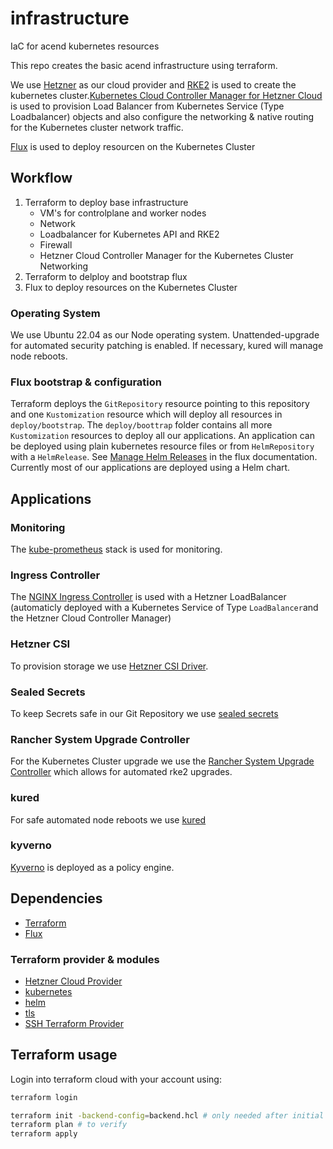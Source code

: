 # infrastructure
IaC for acend kubernetes resources

This repo creates the basic acend infrastructure using terraform.

We use [Hetzner](https://www.hetzner.com/cloud) as our cloud provider and [RKE2](https://docs.rke2.io/) is used to create the kubernetes cluster.[Kubernetes Cloud Controller Manager for Hetzner Cloud](https://github.com/hetznercloud/hcloud-cloud-controller-manager) is used to provision Load Balancer from Kubernetes Service (Type Loadbalancer) objects and also configure the networking & native routing for the Kubernetes cluster network traffic.

[Flux](https://fluxcd.io/) is used to deploy resourcen on the Kubernetes Cluster

## Workflow

1. Terraform to deploy base infrastructure
   * VM's for controlplane and worker nodes
   * Network
   * Loadbalancer for Kubernetes API and RKE2
   * Firewall
   * Hetzner Cloud Controller Manager for the Kubernetes Cluster Networking
2. Terraform to delploy and bootstrap flux
3. Flux to deploy resources on the Kubernetes Cluster

### Operating System

We use Ubuntu 22.04 as our Node operating system. Unattended-upgrade for automated security patching is enabled. If necessary, kured will manage node reboots.
### Flux bootstrap & configuration

Terraform deploys the `GitRepository` resource pointing to this repository and one `Kustomization` resource which will deploy all resources in `deploy/bootstrap`. The `deploy/boottrap` folder contains all more `Kustomization` resources to deploy all our applications. An application can be deployed using plain kubernetes resource files or from `HelmRepository` with a `HelmRelease`. See [Manage Helm Releases](https://fluxcd.io/flux/guides/helmreleases/) in the flux documentation. Currently most of our applications are deployed using a Helm chart.

## Applications

### Monitoring

The [kube-prometheus](https://github.com/prometheus-operator/kube-prometheus) stack is used for monitoring.

### Ingress Controller

The [NGINX Ingress Controller](https://kubernetes.github.io/ingress-nginx/) is used with a Hetzner LoadBalancer (automaticly deployed with a Kubernetes Service of Type `LoadBalancer`and the Hetzner Cloud Controller Manager)

### Hetzner CSI

To provision storage we use  [Hetzner CSI Driver](https://github.com/hetznercloud/csi-driver).

### Sealed Secrets

To keep Secrets safe in our Git Repository we use [sealed secrets](https://sealed-secrets.netlify.app/)

### Rancher System Upgrade Controller

For the Kubernetes Cluster upgrade we use the [Rancher System Upgrade Controller](https://github.com/rancher/system-upgrade-controller) which allows for automated rke2 upgrades.

### kured

For safe automated node reboots we use [kured](https://kured.dev/)

### kyverno

[Kyverno](https://kyverno.io/) is deployed as a policy engine.

## Dependencies

* [Terraform](https://www.terraform.io/)
* [Flux](https://fluxcd.io/)

### Terraform provider & modules

* [Hetzner Cloud Provider](https://registry.terraform.io/providers/hetznercloud/hcloud/latest/docs)
* [kubernetes](https://registry.terraform.io/providers/hashicorp/kubernetes/latest)
* [helm](https://registry.terraform.io/providers/hashicorp/helm/latest)
* [tls](https://registry.terraform.io/providers/hashicorp/tls/latest)
* [SSH Terraform Provider](https://registry.terraform.io/providers/loafoe/ssh/latest)


## Terraform usage

Login into terraform cloud with your account using:

```bash
terraform login
```

```bash
terraform init -backend-config=backend.hcl # only needed after initial checkout or when you add/change modules
terraform plan # to verify
terraform apply
```